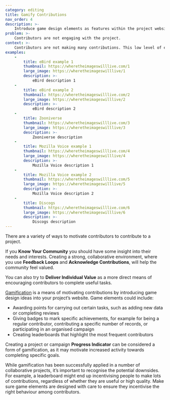 ```yaml
---
category: editing
title: Gamify Contributions
nav_order: 4
description: >-
    Introduce game design elements as features within the project website, as a means to motivate regular engagement with the project.
problem: >-
    Contributors are not engaging with the project.
context: >-
    Contributors are not making many contributions. This low level of engagement with the project is resulting in slow progress being made towards the project’s goals.
examples:
    -
        title: eBird example 1
        thumbnail: https://wheretheimageswilllive.com/1
        large_image: https://wheretheimageswilllive/1
        description: >-
            eBird description 1
    -
        title: eBird example 2
        thumbnail: https://wheretheimageswilllive.com/2
        large_image: https://wheretheimageswilllive/2
        description: >-
            eBird description 2
    -
        title: Zooniverse
        thumbnail: https://wheretheimageswilllive.com/3
        large_image: https://wheretheimageswilllive/3
        description: >-
            Zooniverse description
    -
        title: Mozilla Voice example 1
        thumbnail: https://wheretheimageswilllive.com/4
        large_image: https://wheretheimageswilllive/4
        description: >-
            Mozilla Voice description 1
    -
        title: Mozilla Voice example 2
        thumbnail: https://wheretheimageswilllive.com/5
        large_image: https://wheretheimageswilllive/5
        description: >-
            Mozilla Voice description 2
    -
        title: Discogs
        thumbnail: https://wheretheimageswilllive.com/6
        large_image: https://wheretheimageswilllive/6
        description: >-
            Discogs description 
---
```


There are a variety of ways to motivate contributors to contribute to a project. 

If you **Know Your Community** you should have some insight into their needs and interests. Creating a strong, collaborative environment, where you use **Feedback Loops** and **Acknowledge Contributions**, will help the community feel valued.

You can also try to **Deliver Individual Value** as a more direct means of encouraging contributors to complete useful tasks.

[Gamification](https://en.wikipedia.org/wiki/Gamification) is a means of motivating contributions by introducing game design ideas into your project’s website. Game elements could include:

* Awarding points for carrying out certain tasks, such as adding new data or completing reviews
* Giving badges to mark specific achievements, for example for being a regular contributor, contributing a specific number of records, or participating in an organised campaign
* Creating leaderboards that highlight the most frequent contributors

Creating a project or campaign **Progress Indicator** can be considered a form of gamification, as it may motivate increased activity towards completing specific goals.

While gamification has been successfully applied in a number of collaborative projects, it’s important to recognise the potential downsides. For example, a leaderboard might end up incentivising people to make lots of contributions, regardless of whether they are useful or high quality. Make sure game elements are designed with care to ensure they incentivise the right behaviour among contributors.
